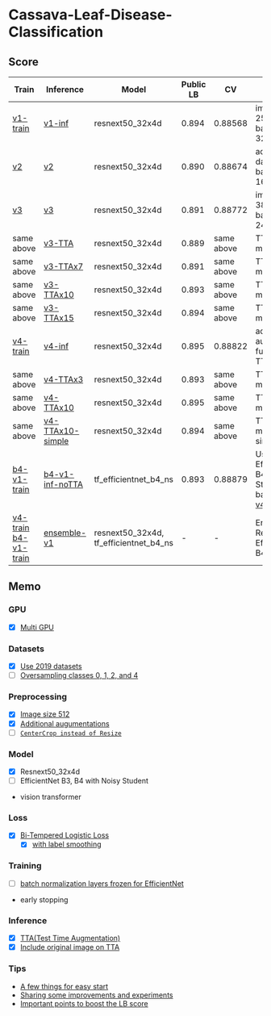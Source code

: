 # Cassava-Leaf-Disease-Classification

## Score

| Train                    | Inference          | Model                                  | Public LB | CV         | Comment                                               |
| ---                      | ---                | ---                                    | ---       | ---        | ---                                                   |
| [v1-train]               | [v1-inf]           | resnext50_32x4d                        | 0.894     | 0.88568    | image size: 256 -> 384, batch size: 32 -> 16          |
| [v2]                     | [v2]               | resnext50_32x4d                        | 0.890     | 0.88674    | add 2019 dataset, batch size: 16 -> 24                |
| [v3]                     | [v3]               | resnext50_32x4d                        | 0.891     | 0.88772    | image size: 384 -> 512, batch size: 24 -> 14          |
| same above               | [v3-TTA]           | resnext50_32x4d                        | 0.889     | same above | TTA x3 mean()                                         |
| same above               | [v3-TTAx7]         | resnext50_32x4d                        | 0.891     | same above | TTA x7 mean()                                         |
| same above               | [v3-TTAx10]        | resnext50_32x4d                        | 0.893     | same above | TTA x10 mean()                                        |
| same above               | [v3-TTAx15]        | resnext50_32x4d                        | 0.894     | same above | TTA x15 mean()                                        |
| [v4-train]               | [v4-inf]           | resnext50_32x4d                        | 0.895     | 0.88822    | add augmentation functions, no TTA                    |
| same above               | [v4-TTAx3]         | resnext50_32x4d                        | 0.893     | same above | TTA x3 mean()                                         |
| same above               | [v4-TTAx10]        | resnext50_32x4d                        | 0.895     | same above | TTA x10 mean()                                        |
| same above               | [v4-TTAx10-simple] | resnext50_32x4d                        | 0.894     | same above | TTA x10 mean() simplify                               |
| [b4-v1-train]            | [b4-v1-inf-noTTA]  | tf_efficientnet_b4_ns                  | 0.893     | 0.88879    | Use EfficientNet B4 Noisy Student based on [v4-train] |
| [v4-train] [b4-v1-train] | [ensemble-v1]      | resnext50_32x4d, tf_efficientnet_b4_ns | -         | -          | Ensemble ResNext50, EfficientNet B4                   |

## Memo

### GPU

- [x] [Multi GPU](https://aru47.hatenablog.com/entry/2020/11/06/225052)

### Datasets

- [x] [Use 2019 datasets](https://www.kaggle.com/piantic/train-cassava-starter-using-various-loss-funcs/notebook)
- [ ] [Oversampling classes 0, 1, 2, and 4](https://www.kaggle.com/dimitreoliveira/cassava-leaf-disease-training-with-tpu-v2-pods#Dataset-oversampled)

### Preprocessing

- [x] [Image size 512](https://www.kaggle.com/c/cassava-leaf-disease-classification/discussion/207450)
- [x] [Additional augumentations](https://www.kaggle.com/khyeh0719/pytorch-efficientnet-baseline-train-amp-aug#Define-Train\Validation-Image-Augmentations)
- [ ] [`CenterCrop instead of Resize`](https://www.kaggle.com/c/cassava-leaf-disease-classification/discussion/210921#1151453)

### Model

- [x] Resnext50_32x4d
- [ ] EfficientNet B3, B4 with Noisy Student
- vision transformer

### Loss

- [x] [Bi-Tempered Logistic Loss](https://www.kaggle.com/c/cassava-leaf-disease-classification/discussion/202017)
    - [x] [with label smoothing](https://www.kaggle.com/piantic/train-cassava-starter-using-various-loss-funcs/notebook#Bi-Tempered-Loss)

### Training

- [ ] [batch normalization layers frozen for EfficientNet](https://keras.io/examples/vision/image_classification_efficientnet_fine_tuning/#tips-for-fine-tuning-efficientnet)
- early stopping

### Inference

- [x] [TTA(Test Time Augmentation)](https://www.kaggle.com/khyeh0719/pytorch-efficientnet-baseline-inference-tta)
- [x] [Include original image on TTA](https://www.kaggle.com/c/cassava-leaf-disease-classification/discussion/210921#1153396)

### Tips

- [A few things for easy start](https://www.kaggle.com/c/cassava-leaf-disease-classification/discussion/207450)
- [Sharing some improvements and experiments](https://www.kaggle.com/c/cassava-leaf-disease-classification/discussion/203594)
- [Important points to boost the LB score](https://www.kaggle.com/c/cassava-leaf-disease-classification/discussion/208402)


[v1-train]: https://github.com/IMOKURI/Cassava-Leaf-Disease-Classification/commit/59a171a0e4ee6c8d7f87a3e9248333506a466405
[v1-inf]: https://github.com/IMOKURI/Cassava-Leaf-Disease-Classification/commit/c0832c6fcb233e2d96f87335e3f663995d5a3e6f
[v2]: https://github.com/IMOKURI/Cassava-Leaf-Disease-Classification/commit/d8017ac61f1487ef9b8c167db6c7966847399673
[v3]: https://github.com/IMOKURI/Cassava-Leaf-Disease-Classification/commit/55377f11fe060e03bff0c89ff9a6b9add1f3c337
[v3-TTA]: https://github.com/IMOKURI/Cassava-Leaf-Disease-Classification/commit/8f1fbf66d74cd00e163d35d9cee717a805fcd6bd
[v3-TTAx7]: https://github.com/IMOKURI/Cassava-Leaf-Disease-Classification/commit/1863c98425e322ad2a7e0b662d0e6e1f871fc62b
[v3-TTAx10]: https://github.com/IMOKURI/Cassava-Leaf-Disease-Classification/commit/e92433fc5bd6c8a3d456586050b1a77ca1df0e17
[v3-TTAx15]: https://github.com/IMOKURI/Cassava-Leaf-Disease-Classification/commit/7297aecb96fc1630178344702f5466c50bd1c836
[v4-train]: https://github.com/IMOKURI/Cassava-Leaf-Disease-Classification/commit/c88d247a84fd424d58403437888346e458466a1c
[v4-inf]: https://github.com/IMOKURI/Cassava-Leaf-Disease-Classification/commit/da37e635677cefd6df64f5ff38d286f336af7b92
[v4-TTAx3]: https://github.com/IMOKURI/Cassava-Leaf-Disease-Classification/commit/af68da580b9ab946e423da2199adb95c8956ca43
[v4-TTAx10]: https://github.com/IMOKURI/Cassava-Leaf-Disease-Classification/commit/8380374c5fc9af94a2d1f0d52c42c9c841bfbfda
[v4-TTAx10-simple]: https://github.com/IMOKURI/Cassava-Leaf-Disease-Classification/commit/1d82bb6509100281ce563b339b85a23524dbf1f6
[b4-v1-train]: https://github.com/IMOKURI/Cassava-Leaf-Disease-Classification/commit/0a253ac1dd41f17b3f42b9d442a97fe6c12ea7af
[b4-v1-inf-noTTA]: https://github.com/IMOKURI/Cassava-Leaf-Disease-Classification/commit/e10c0bd10cc8fadfb03a127cdf781037229731f1
[ensemble-v1]: https://github.com/IMOKURI/Cassava-Leaf-Disease-Classification/commit/3aba137bfcafc5bde60bf291ab396bf6bcbc9917
